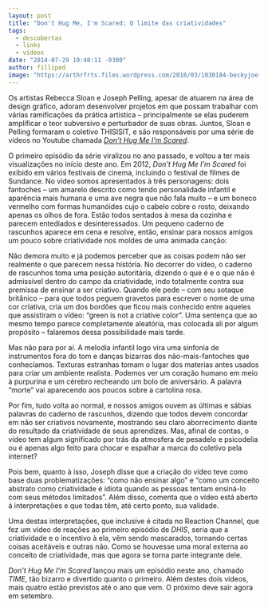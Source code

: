 ```yaml
---
layout: post
title: "Don't Hug Me, I'm Scared: O limite das criatividades"
tags:
  - descobertas
  - links
  - vídeos
date: "2014-07-29 19:40:11 -0300"
author: filliped
image: "https://arthrfrts.files.wordpress.com/2018/03/1030184-beckyjoe-release-don-t-hug-me-i-m-scared-6.jpg"
---
```


Os artistas Rebecca Sloan e Joseph Pelling, apesar de atuarem na área de design gráfico, adoram desenvolver projetos em que possam trabalhar com várias ramificações da prática artística – principalmente se elas puderem amplificar o teor subversivo e perturbador de suas obras. Juntos, Sloan e Pelling formaram o coletivo THISISIT, e são responsáveis por uma série de vídeos no Youtube chamada [_Don’t Hug Me I’m Scared_](https://www.youtube.com/user/thisisitcollective).

O primeiro episódio da série viralizou no ano passado, e voltou a ter mais visualizações no início deste ano. Em 2012, _Don’t Hug Me I’m Scared_ foi exibido em vários festivais de cinema, incluindo o festival de filmes de Sundance. No vídeo somos apresentados à três personagens: dois fantoches – um amarelo descrito como tendo personalidade infantil e aparência mais humana e uma ave negra que não fala muito – e um boneco vermelho com formas humanóides cujo o cabelo cobre o rosto, deixando apenas os olhos de fora. Estão todos sentados à mesa da cozinha e parecem entediados e desinteressados. Um pequeno caderno de rascunhos aparece em cena e resolve, então, ensinar para nossos amigos um pouco sobre criatividade nos moldes de uma animada canção:


Não demora muito e já podemos perceber que as coisas podem não ser realmente o que parecem nessa história. No decorrer do vídeo, o caderno de rascunhos toma uma posição autoritária, dizendo o que é e o que não é admissível dentro do campo da criatividade, indo totalmente contra sua premissa de ensinar a ser criativo. Quando ele pede – com seu sotaque britânico – para que todos peguem gravetos para escrever o nome de uma cor criativa, cria um dos bordões que ficou mais conhecido entre aqueles que assistiram o vídeo: “green is not a criative color”.  Uma sentença que ao mesmo tempo parece completamente aleatória, mas colocada ali por algum propósito – falaremos dessa possibilidade mais tarde.

Mas não para por aí. A melodia infantil logo vira uma sinfonia de instrumentos fora do tom e danças bizarras dos não-mais-fantoches que conhecíamos. Texturas estranhas tomam o lugar dos materias antes usados para criar um ambiente realista. Podemos ver um coração humano em meio à purpurina e um cérebro recheando um bolo de aniversário. A palavra “morte” vai aparecendo aos poucos sobre a cartolina rosa.

Por fim, tudo volta ao normal, e nossos amigos ouvem as últimas e sábias palavras do caderno de rascunhos, dizendo que todos devem concordar em não ser criativos novamente, mostrando seu claro aborrecimento diante do resultado da criatividade de seus aprendizes. Mas, afinal de contas, o vídeo tem algum significado por trás da atmosfera de pesadelo e psicodelia ou é apenas algo feito para chocar e espalhar a marca do coletivo pela internet?

Pois bem, quanto à isso, Joseph disse que a criação do vídeo teve como base duas problematizações: “como não ensinar algo” e “como um conceito abstrato como criatividade é idiota quando as pessoas tentam ensiná-lo com seus métodos limitados”. Além disso, comenta que o vídeo está aberto à interpretações e que todas têm, até certo ponto, sua validade.

Uma destas interpretações, que inclusive é citada no Reaction Channel, que fez um vídeo de reações ao primeiro episódio de _DHIS_, seria que a criatividade e o incentivo à ela, vêm sendo mascarados, tornando certas coisas aceitáveis e outras não. Como se houvesse uma moral externa ao conceito de criatividade, mas que agora se torna parte integrante dele.


_Don’t Hug Me I’m Scared_ lançou mais um episódio neste ano, chamado _TIME_, tão bizarro e divertido quanto o primeiro. Além destes dois vídeos, mais quatro estão previstos até o ano que vem. O próximo deve sair agora em setembro.
